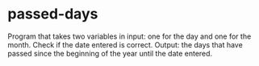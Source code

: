 # passed-days
Program that takes two variables in input: one for the day and one for the month. Check if the date entered is correct. Output: the days that have passed since the beginning of the year until the date entered.
